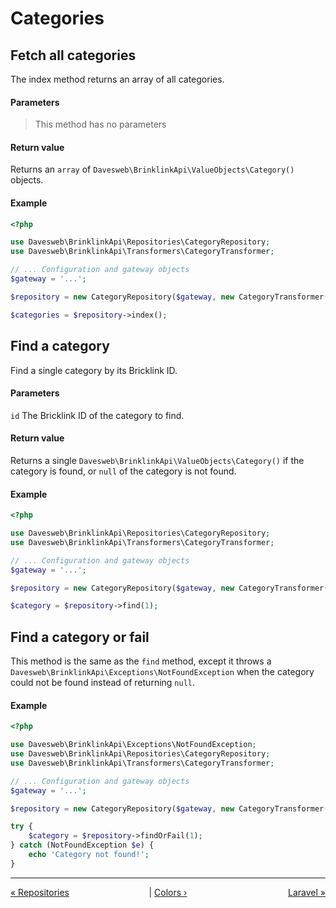# Categories

## Fetch all categories

The index method returns an array of all categories.

#### Parameters

> This method has no parameters

#### Return value

Returns an `array` of `Davesweb\BrinklinkApi\ValueObjects\Category()` objects.

#### Example

```php
<?php

use Davesweb\BrinklinkApi\Repositories\CategoryRepository;
use Davesweb\BrinklinkApi\Transformers\CategoryTransformer;

// ... Configuration and gateway objects
$gateway = '...';

$repository = new CategoryRepository($gateway, new CategoryTransformer());

$categories = $repository->index();
```

## Find a category

Find a single category by its Bricklink ID.

#### Parameters

`id` The Bricklink ID of the category to find.

#### Return value

Returns a single `Davesweb\BrinklinkApi\ValueObjects\Category()` if the category is found, or `null` of the category 
is not found.

#### Example

```php
<?php

use Davesweb\BrinklinkApi\Repositories\CategoryRepository;
use Davesweb\BrinklinkApi\Transformers\CategoryTransformer;

// ... Configuration and gateway objects
$gateway = '...';

$repository = new CategoryRepository($gateway, new CategoryTransformer());

$category = $repository->find(1);
```

## Find a category or fail

This method is the same as the `find` method, except it throws a `Davesweb\BrinklinkApi\Exceptions\NotFoundException` 
when the category could not be found instead of returning `null`.

#### Example

```php
<?php

use Davesweb\BrinklinkApi\Exceptions\NotFoundException;
use Davesweb\BrinklinkApi\Repositories\CategoryRepository;
use Davesweb\BrinklinkApi\Transformers\CategoryTransformer;

// ... Configuration and gateway objects
$gateway = '...';

$repository = new CategoryRepository($gateway, new CategoryTransformer());

try {
    $category = $repository->findOrFail(1);
} catch (NotFoundException $e) {
    echo 'Category not found!';
}
```

---
<div style="overflow:auto;">
    <div style="float: left; width: 20%;"><a href="repositories.html">&laquo; Repositories</a></div>
    <div style="float: left; width: 60%; text-align: center">
         |
        <a href="repositories/colors.html">Colors &rsaquo;</a>
    </div>
    <div style="float: right; width: 20%; text-align: right"><a href="laravel.html">Laravel &raquo;</a></div>
</div>